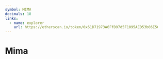 ```yaml
---
symbol: MIMA
decimals: 18
links:
  - name: explorer
    url: https://etherscan.io/token/0x61D71973A6FfD07d5F1095AED53b06E5673E64BC
---
```


# Mima
